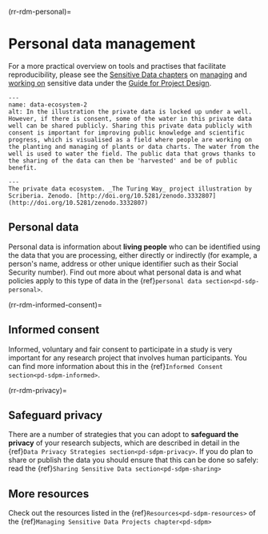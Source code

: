 (rr-rdm-personal)=
# Personal data management

For a more practical overview on tools and practises that facilitate reproducibility, please see the [Sensitive Data chapters](https://the-turing-way.netlify.app/project-design/sdp.html) on [managing](https://the-turing-way.netlify.app/project-design/sdpm.html) and [working on](https://the-turing-way.netlify.app/project-design/sdpw.html) sensitive data under the [Guide for Project Design](https://the-turing-way.netlify.app/project-design/project-design.html#pd).

```{figure} ../../figures/data-ecosystem.*
---
name: data-ecosystem-2
alt: In the illustration the private data is locked up under a well. However, if there is consent, some of the water in this private data well can be shared publicly. Sharing this private data publicly with consent is important for improving public knowledge and scientific progress, which is visualised as a field where people are working on the planting and managing of plants or data charts. The water from the well is used to water the field. The public data that grows thanks to the sharing of the data can then be 'harvested' and be of public benefit. 

---
The private data ecosystem. _The Turing Way_ project illustration by Scriberia. Zenodo. [http://doi.org/10.5281/zenodo.3332807](http://doi.org/10.5281/zenodo.3332807)
```

## Personal data

Personal data is information about **living people** who can be identified using the data that you are processing, either directly or indirectly (for example, a person's name, address or other unique identifier such as their Social Security number). 
Find out more about what personal data is and what policies apply to this type of data in the {ref}`personal data section<pd-sdp-personal>`.


(rr-rdm-informed-consent)=
## Informed consent

Informed, voluntary and fair consent to participate in a study is very important for any research project that involves human participants. You can find more information about this in the {ref}`Informed Consent section<pd-sdpm-informed>`.


(rr-rdm-privacy)=
## Safeguard privacy
There are a number of strategies that you can adopt to **safeguard the privacy** of your research subjects, which are described in detail in the {ref}`Data Privacy Strategies section<pd-sdpm-privacy>`. If you do plan to share or publish the data you should ensure that this can be done so safely: read the {ref}`Sharing Sensitive Data section<pd-sdpm-sharing>`

## More resources 
Check out the resources listed in the {ref}`Resources<pd-sdpm-resources>` of the {ref}`Managing Sensitive Data Projects chapter<pd-sdpm>` 


